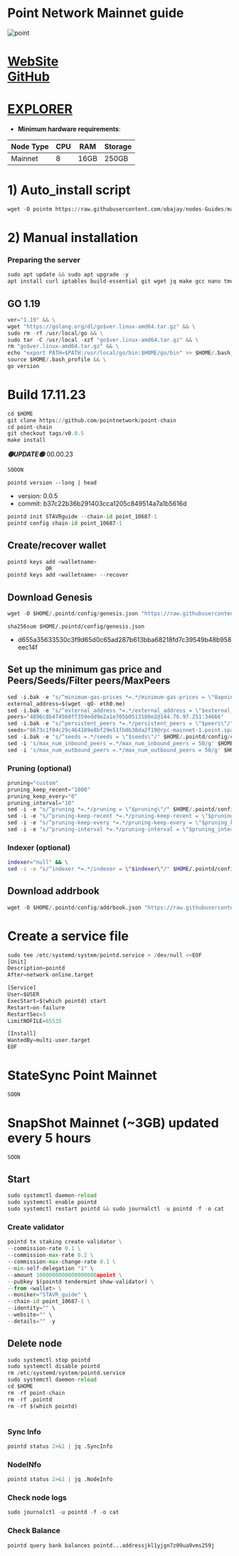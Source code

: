 # Point Network Mainnet guide


![point](https://github.com/obajay/nodes-Guides/assets/44331529/91c46183-f77c-4e6b-8a23-68232c5cb081)


[WebSite](https://pointnetwork.io/)\
[GitHub](https://github.com/pointnetwork)
=
[EXPLORER](https://explorer.stavr.tech/Point-Mainnet)
=

- **Minimum hardware requirements**:

| Node Type |CPU | RAM  | Storage  | 
|-----------|----|------|----------|
| Mainnet   |   8| 16GB | 250GB    |


# 1) Auto_install script
```python
wget -O pointm https://raw.githubusercontent.com/obajay/nodes-Guides/main/Projects/Point/pointm && chmod +x pointm && ./pointm
```

# 2) Manual installation

### Preparing the server
```python
sudo apt update && sudo apt upgrade -y
apt install curl iptables build-essential git wget jq make gcc nano tmux htop nvme-cli pkg-config libssl-dev libleveldb-dev tar clang bsdmainutils ncdu unzip libleveldb-dev -y
```

## GO 1.19
```python
ver="1.19" && \
wget "https://golang.org/dl/go$ver.linux-amd64.tar.gz" && \
sudo rm -rf /usr/local/go && \
sudo tar -C /usr/local -xzf "go$ver.linux-amd64.tar.gz" && \
rm "go$ver.linux-amd64.tar.gz" && \
echo "export PATH=$PATH:/usr/local/go/bin:$HOME/go/bin" >> $HOME/.bash_profile && \
source $HOME/.bash_profile && \
go version
```

# Build 17.11.23
```python
cd $HOME
git clone https://github.com/pointnetwork/point-chain
cd point-chain
git checkout tags/v0.0.5
make install

```
*******🟢UPDATE🟢******* 00.00.23
```python
SOOON
```

`pointd version --long | head`
- version: 0.0.5
- commit: b37c22b36b291403cca1205c849514a7a1b5616d

```python
pointd init STAVRguide --chain-id point_10687-1
pointd config chain-id point_10687-1
```    

## Create/recover wallet
```python
pointd keys add <walletname>
            OR
pointd keys add <walletname> --recover
```

## Download Genesis
```python
wget -O $HOME/.pointd/config/genesis.json "https://raw.githubusercontent.com/obajay/nodes-Guides/main/Projects/Point/genesis.json"

```
`sha256sum $HOME/.pointd/config/genesis.json`
+ d655a35633530c3f9d65d0c65ad287b613bba68218fd7c39549b48b958eec14f

## Set up the minimum gas price and Peers/Seeds/Filter peers/MaxPeers
```python
sed -i.bak -e "s/^minimum-gas-prices *=.*/minimum-gas-prices = \"0apoint\"/;" ~/.pointd/config/app.toml
external_address=$(wget -qO- eth0.me) 
sed -i.bak -e "s/^external_address *=.*/external_address = \"$external_address:26656\"/" $HOME/.pointd/config/config.toml
peers="4896c8b474560ff359edd9e2a1e705b0513180e2@144.76.97.251:34666"
sed -i.bak -e "s/^persistent_peers *=.*/persistent_peers = \"$peers\"/" $HOME/.pointd/config/config.toml
seeds="8673c1f04c29c464189e8bf29e51fb0b38da2f19@rpc-mainnet-1.point.space:26656"
sed -i.bak -e "s/^seeds =.*/seeds = \"$seeds\"/" $HOME/.pointd/config/config.toml
sed -i 's/max_num_inbound_peers =.*/max_num_inbound_peers = 50/g' $HOME/.pointd/config/config.toml
sed -i 's/max_num_outbound_peers =.*/max_num_outbound_peers = 50/g' $HOME/.pointd/config/config.toml

```
### Pruning (optional)
```python
pruning="custom"
pruning_keep_recent="1000"
pruning_keep_every="0"
pruning_interval="10"
sed -i -e "s/^pruning *=.*/pruning = \"$pruning\"/" $HOME/.pointd/config/app.toml
sed -i -e "s/^pruning-keep-recent *=.*/pruning-keep-recent = \"$pruning_keep_recent\"/" $HOME/.pointd/config/app.toml
sed -i -e "s/^pruning-keep-every *=.*/pruning-keep-every = \"$pruning_keep_every\"/" $HOME/.pointd/config/app.toml
sed -i -e "s/^pruning-interval *=.*/pruning-interval = \"$pruning_interval\"/" $HOME/.pointd/pointd/app.toml
```
### Indexer (optional) 
```bash
indexer="null" && \
sed -i -e "s/^indexer *=.*/indexer = \"$indexer\"/" $HOME/.pointd/config/config.toml
```

## Download addrbook
```python
wget -O $HOME/.pointd/config/addrbook.json "https://raw.githubusercontent.com/obajay/nodes-Guides/main/Projects/Point/addrbook.json"
```

# Create a service file
```python
sudo tee /etc/systemd/system/pointd.service > /dev/null <<EOF
[Unit]
Description=pointd
After=network-online.target

[Service]
User=$USER
ExecStart=$(which pointd) start
Restart=on-failure
RestartSec=3
LimitNOFILE=65535

[Install]
WantedBy=multi-user.target
EOF
```
# StateSync Point Mainnet
```python
SOON
```
# SnapShot Mainnet (~3GB) updated every 5 hours  
```python
SOON
```

## Start
```python
sudo systemctl daemon-reload
sudo systemctl enable pointd
sudo systemctl restart pointd && sudo journalctl -u pointd -f -o cat
```

### Create validator
```python
pointd tx staking create-validator \
--commission-rate 0.1 \
--commission-max-rate 0.2 \
--commission-max-change-rate 0.1 \
--min-self-delegation "1" \
--amount 1000000000000000000apoint \
--pubkey $(pointd tendermint show-validator) \
--from <wallet> \
--moniker="STAVR_guide" \
--chain-id point_10687-1 \
--identity="" \
--website="" \
--details="" -y
```

## Delete node
```python
sudo systemctl stop pointd
sudo systemctl disable pointd
rm /etc/systemd/system/pointd.service
sudo systemctl daemon-reload
cd $HOME
rm -rf point-chain
rm -rf .pointd
rm -rf $(which pointd)
```
#
### Sync Info
```python
pointd status 2>&1 | jq .SyncInfo
```
### NodeINfo
```python
pointd status 2>&1 | jq .NodeInfo
```
### Check node logs
```python
sudo journalctl -u pointd -f -o cat
```
### Check Balance
```python
pointd query bank balances pointd...addressjkl1yjgn7z09ua9vms259j
```
